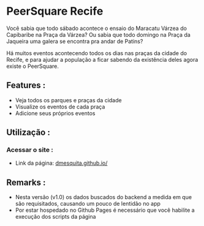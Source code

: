 PeerSquare Recife
=================================

Você sabia que todo sábado acontece o ensaio do Maracatu Várzea do Capibaribe na Praça da Várzea? Ou sabia que todo domingo na Praça da Jaqueira uma galera se encontra pra andar de Patins?

Há muitos eventos acontecendo todos os dias nas praças da cidade do Recife, e para ajudar a população a ficar sabendo da existência deles agora existe o PeerSquare.

## Features :

  - Veja todos os parques e praças da cidade
  - Visualize os eventos de cada praça
  - Adicione seus próprios eventos

## Utilização :

### Acessar o site :

  - Link da página: [dmesquita.github.io/][0]

## Remarks :

  - Nesta versão (v1.0) os dados buscados do backend a medida em que são requisitados, causando um pouco de lentidão no app
  - Por estar hospedado no Github Pages é necessário que você habilite a execução dos scripts da página

[0]: http://dmesquita.github.io/
